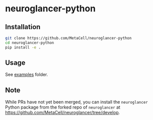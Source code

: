 # neuroglancer-python

## Installation

```bash
git clone https://github.com/MetaCell/neuroglancer-python
cd neuroglancer-python
pip install -e .
```

## Usage

See [examples](examples) folder.

## Note

While PRs have not yet been merged, you can install the `neuroglancer` Python package from the forked repo of `neuroglancer` at https://github.com/MetaCell/neuroglancer/tree/develop.

